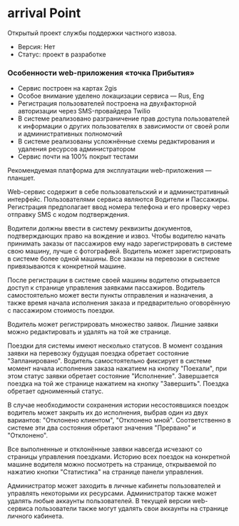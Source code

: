 # arrival Point
Открытый проект службы поддержки частного извоза.

* Версия: Нет
* Статус: проект в разработке

### Особенности web-приложения «точка Прибытия»

- Сервис построен на картах 2gis
- Особое внимание уделено локацизации сервиса — Rus, Eng
- Регистрация пользователей построена на двухфакторной авторизации через SMS-провайдера Twilio
- В системе реализовано разграничение прав доступа пользователей к информации о других пользователях в зависимости от своей роли и административных полномочий
- В системе реализованы усложнённые схемы редактирования и удаления ресурсов администратором
- Сервис почти на 100% покрыт тестами

Рекомендуемая платформа для эксплуатации web-приложения — планшет.

Web-сервис содержит в себе пользовательский и и административный интерфейс. Пользователями сервиса являются Водители и Пассажиры. Регистрация предполагает ввод номера телефона и его проверку через отправку SMS с кодом подтверждения.

Водители должны ввести в систему реквизиты документов, подтверждающих право на вождение и извоз. Чтобы водителю начать принимать заказы от пассажиров ему надо зарегистрировать в системе свою машину, лучше с фотографией. Водитель может зарегистрировать в системе более одной машины. Все заказы на перевозки в системе привязываются к конкретной машине.

После регистрации в системе своей машины водителю открывается доступ к странице управления заявками пассажиров. Водитель самостоятельно может вести пункты отправления и назначения, а также время начала исполнения заказа и предварительно оговорённую с пассажиром стоимость поездки. 

Водитель может регистрировать множество заявок. Лишние заявки можно редактировать и удалять на той же странице. 

Поездки для системы имеют несколько статусов. В момент создания заявки на перевозку будущая поездка обретает состояние "Запланировано". Водитель самостоятельно фиксирует в системе момент начала исполнения заказа нажатием на кнопку "Поехали", при этом статус заявки обретает состояние "Исполнение". Завершается поездка на той же странице нажатием на кнопку "Завершить". Поездка обретает одноименный статус. 

В случае необходимости сохранения истории несостоявшихся поездок водитель может закрыть их до исполнения, выбрав один из двух вариантов: "Отклонено клиентом", "Отклонено мной". Соответственно в системе эти два состояния обретают значения "Прервано" и "Отклонено". 

Все выполненные и отклонённые заявки навсегда исчезают со страницы управления поездками. Историю всех поездок на конкретной машине водителя можно посмотреть на странице, открываемой по нажатию кнопки "Статистика" на странице панели управления. 

Администратор может заходить в личные кабинеты пользователей и управлять некоторыми их ресурсами. Администратор также может удалять любые аккаунты пользователей. В текущей версии web-сервиса пользователи также могут удалять свои аккаунты на странице личного кабинета.
